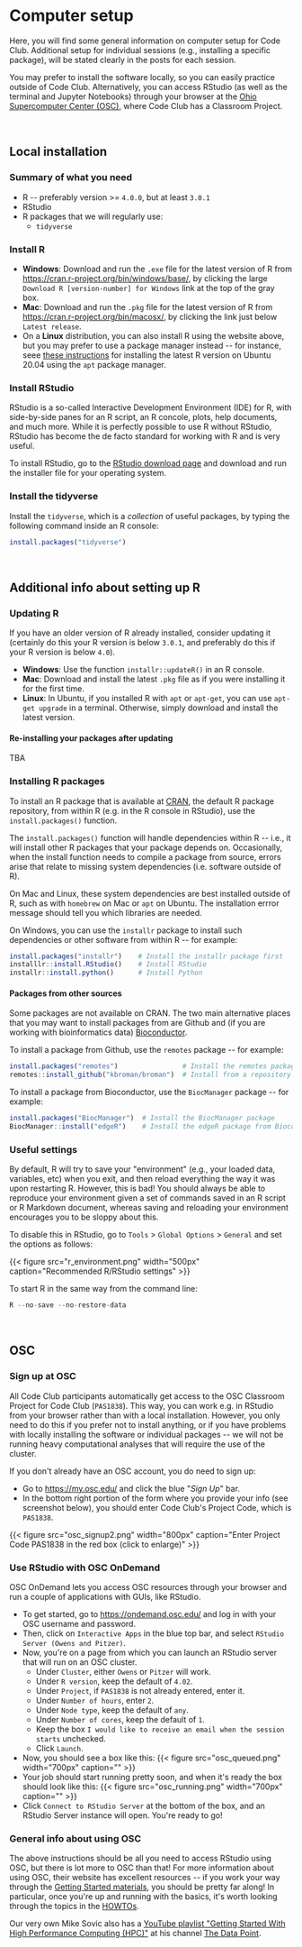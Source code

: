 
# Computer setup

Here, you will find some general information on computer setup for Code Club.
Additional setup for individual sessions (e.g., installing a specific package),
will be stated clearly in the posts for each session.

You may prefer to install the software locally, so you can easily practice
outside of Code Club. Alternatively, you can access RStudio (as well as the terminal
and Jupyter Notebooks) through your browser at the [Ohio Supercomputer Center (OSC)](http://osc.edu),
where Code Club has a Classroom Project. 

<br>

## Local installation

### Summary of what you need

- R -- preferably version >= `4.0.0`, but at least `3.0.1`
- RStudio
- R packages that we will regularly use:
  - `tidyverse`

### Install R

- **Windows**: Download and run the `.exe` file for the latest version of R from <https://cran.r-project.org/bin/windows/base/>,
  by clicking the large `Download R [version-number] for Windows` link at the top of the gray box.
- **Mac**: Download and run the `.pkg` file for the latest version of R from <https://cran.r-project.org/bin/macosx/>,
  by clicking the link just below `Latest release`.
- On a **Linux** distribution, you can also install R using the website above, but you may prefer to use
  a package manager instead -- for instance, seee [these instructions](https://linuxize.com/post/how-to-install-r-on-ubuntu-20-04/)
  for installing the latest R version on Ubuntu 20.04 using the `apt` package manager.

### Install RStudio

RStudio is a so-called Interactive Development Environment (IDE) for R,
with side-by-side panes for an R script, an R concole, plots, help documents, and much more.
While it is perfectly possible to use R without RStudio, RStudio has become
the de facto standard for working with R and is very useful.

To install RStudio, go to the [RStudio download page](https://rstudio.com/products/rstudio/download/#download)
and download and run the installer file for your operating system. 

### Install the tidyverse

Install the `tidyverse`, which is a *collection* of useful packages, by
typing the following command inside an R console:

```r
install.packages("tidyverse")
```

<br>

## Additional info about setting up R

### Updating R

If you have an older version of R already installed, consider updating it
(certainly do this your R version is below `3.0.1`, and preferably do this if your R version is below `4.0`).

- **Windows**: Use the function `installr::updateR()` in an R console.
- **Mac**: Download and install the latest `.pkg` file as if you were installing it for the first time.
- **Linux**: In Ubuntu, if you installed R with `apt` or `apt-get`, you can use `apt-get upgrade` in a terminal.
  Otherwise, simply download and install the latest version.

#### Re-installing your packages after updating

TBA

### Installing R packages

To install an R package that is available at [CRAN](https://cran.r-project.org/), the default R package repository,
from within R (e.g. in the R console in RStudio), use the `install.packages()` function.

The `install.packages()` function will handle dependencies within R -- i.e., it will install other R packages
that your package depends on. Occasionally, when the install function needs to compile
a package from source, errors arise that relate to missing system dependencies (i.e. software outside of R).

On Mac and Linux, these system dependencies are best installed outside of R,
such as with `homebrew` on Mac or `apt` on Ubuntu.
The installation errror message should tell you which libraries are needed.

On Windows, you can use the `installr` package to install such dependencies or other software from within R -- for example:

```r
install.packages("installr")    # Install the installr package first
installlr::install.RStudio()    # Install RStudio
installr::install.python()      # Install Python
```

#### Packages from other sources

Some packages are not available on CRAN.
The two main alternative places that you may want to install packages from are Github and
(if you are working with bioinformatics data) [Bioconductor](https://bioconductor.org/).

To install a package from Github, use the `remotes` package -- for example:

```r
install.packages("remotes")                # Install the remotes package
remotes::install_github("kbroman/broman")  # Install from a repository using "<username>/<repo-name>"
```

To install a package from Bioconductor, use the `BiocManager` package -- for example:
```r
install.packages("BiocManager")  # Install the BiocManager package
BiocManager::install("edgeR")    # Install the edgeR package from Bioconductor
```

### Useful settings

By default, R will try to save your "environment" (e.g., your loaded data, variables, etc)
when you exit, and then reload everything the way it was upon restarting R. However, this is bad!
You should always be able to reproduce your environment given a set of commands
saved in an R script or R Markdown document, whereas saving and reloading your environment
encourages you to be sloppy about this.

To disable this in RStudio, go to `Tools` > `Global Options` > `General` and set the options
as follows:

{{< figure src="r_environment.png" width="500px" caption="Recommended R/RStudio settings" >}}

To start R in the same way from the command line:

```r
R --no-save --no-restore-data
```


<br>

## OSC

### Sign up at OSC

All Code Club participants automatically get access to the OSC Classroom Project for Code Club (`PAS1838`).
This way, you can work e.g. in RStudio from your browser rather than with a local installation.
However, you only need to do this if you prefer not to install anything, or if you have problems
with locally installing the software or individual packages -- we will not be running heavy computational analyses that will require the use of the cluster.

If you don't already have an OSC account, you do need to sign up:
- Go to <https://my.osc.edu/> and click the blue "*Sign Up*" bar.
- In the bottom right portion of the form where you provide your info (see screenshot below),
  you should enter Code Club's Project Code, which is `PAS1838`.

{{< figure src="osc_signup2.png" width="800px" caption="Enter Project Code PAS1838 in the red box (click to enlarge)" >}}

### Use RStudio with OSC OnDemand

OSC OnDemand lets you access OSC resources through your browser and run a couple of applications with GUIs, like RStudio.
- To get started, go to <https://ondemand.osc.edu/> and log in with your OSC username and password.
- Then, click on `Interactive Apps` in the blue top bar, and select `RStudio Server (Owens and Pitzer)`.
- Now, you're on a page from which you can launch an RStudio server that will run on an OSC cluster.
  - Under `Cluster`, either `Owens` or `Pitzer` will work.
  - Under `R version`, keep the default of `4.02`.
  - Under `Project`, if `PAS1838` is not already entered, enter it.
  - Under `Number of hours`, enter `2`.
  - Under `Node type`, keep the default of `any`.
  - Under `Number of cores`, keep the default of `1`.
  - Keep the box `I would like to receive an email when the session starts` unchecked.
  - Click `Launch`.
- Now, you should see a box like this:
{{< figure src="osc_queued.png" width="700px" caption="" >}}
- Your job should start running pretty soon, and when it's ready the box should look like this: 
{{< figure src="osc_running.png" width="700px" caption="" >}}
- Click `Connect to RStudio Server` at the bottom of the box, and an RStudio Server instance will open. You're ready to go!

### General info about using OSC

The above instructions should be all you need to access RStudio using OSC,
but there is lot more to OSC than that! For more information about using OSC, their website has excellent resources --
if you work your way through the [Getting Started materials](https://www.osc.edu/resources/getting_started),
you should be pretty far along!
In particular, once you're up and running with the basics, it's worth looking through the topics in the
[HOWTOs](https://www.osc.edu/resources/getting_started/howto).

Our very own Mike Sovic also has a [YouTube playlist "Getting Started With High Performance
Computing (HPC)"](https://www.youtube.com/playlist?list=PLxhIMi78eQeiJ0p7REEU5i7kJK3Vk2ek3)
at his channel [The Data Point](https://www.youtube.com/channel/UC2dB6jDTbqzlTM6edzfBSGQ). 

<br/> <br/> <br/> <br/>
